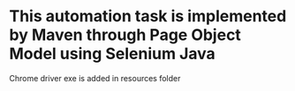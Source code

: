 # This automation task is implemented by Maven through Page Object Model using Selenium Java 
Chrome driver exe is added in resources folder 
